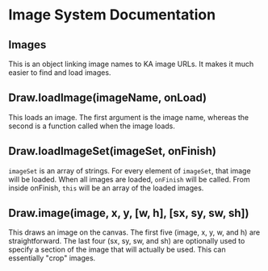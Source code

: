 # Image System Documentation
## Images
This is an object linking image names to KA image URLs. It makes it much easier to find and load images.
## Draw.loadImage(imageName, onLoad)
This loads an image. The first argument is the image name, whereas the second is a function called when the image loads.
## Draw.loadImageSet(imageSet, onFinish)
`imageSet` is an array of strings. For every element of `imageSet`, that image will be loaded. When all images are loaded, `onFinish` will be called. From inside onFinish, `this` will be an array of the loaded images.
## Draw.image(image, x, y, [w, h], [sx, sy, sw, sh])
This draws an image on the canvas. The first five (image, x, y, w, and h) are straightforward. The last four (sx, sy, sw, and sh) are optionally used to specify a section of the image that will actually be used. This can essentially "crop" images.
